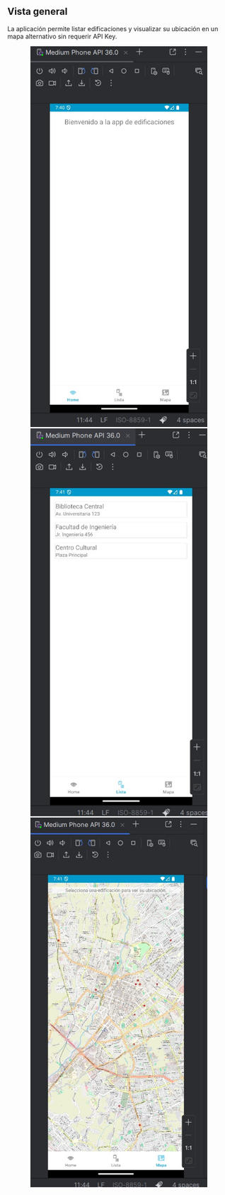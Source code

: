 ## Vista general

La aplicación permite listar edificaciones y visualizar su ubicación en un mapa alternativo sin requerir API Key.

<p align="center">
  <img src="screenshots/bienvenida.jpg" width="400">
  <img src="screenshots/lista.jpg" width="400">
  <img src="screenshots/mapa.jpg" width="400">
</p>
